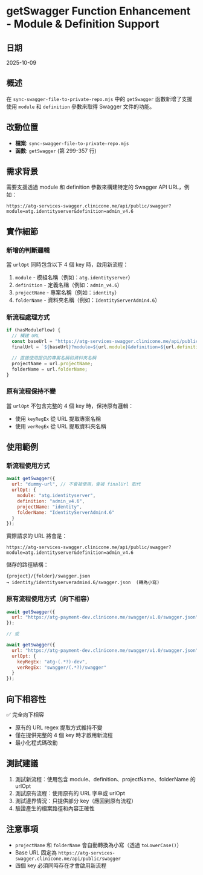 # getSwagger Function Enhancement - Module & Definition Support

## 日期
2025-10-09

## 概述
在 `sync-swagger-file-to-private-repo.mjs` 中的 `getSwagger` 函數新增了支援使用 `module` 和 `definition` 參數來取得 Swagger 文件的功能。

## 改動位置
- **檔案**: `sync-swagger-file-to-private-repo.mjs`
- **函數**: `getSwagger` (第 299-357 行)

## 需求背景
需要支援透過 module 和 definition 參數來構建特定的 Swagger API URL，例如：
```
https://atg-services-swagger.clinicone.me/api/public/swagger?module=atg.identityserver&definition=admin_v4.6
```

## 實作細節

### 新增的判斷邏輯
當 `urlOpt` 同時包含以下 4 個 key 時，啟用新流程：
1. `module` - 模組名稱（例如：`atg.identityserver`）
2. `definition` - 定義名稱（例如：`admin_v4.6`）
3. `projectName` - 專案名稱（例如：`identity`）
4. `folderName` - 資料夾名稱（例如：`IdentityServerAdmin4.6`）

### 新流程處理方式
```javascript
if (hasModuleFlow) {
  // 構建 URL
  const baseUrl = "https://atg-services-swagger.clinicone.me/api/public/swagger";
  finalUrl = `${baseUrl}?module=${url.module}&definition=${url.definition}`;

  // 直接使用提供的專案名稱和資料夾名稱
  projectName = url.projectName;
  folderName = url.folderName;
}
```

### 原有流程保持不變
當 `urlOpt` 不包含完整的 4 個 key 時，保持原有邏輯：
- 使用 `keyRegEx` 從 URL 提取專案名稱
- 使用 `verRegEx` 從 URL 提取資料夾名稱

## 使用範例

### 新流程使用方式
```javascript
await getSwagger({
  url: "dummy-url", // 不會被使用，會被 finalUrl 取代
  urlOpt: {
    module: "atg.identityserver",
    definition: "admin_v4.6",
    projectName: "identity",
    folderName: "IdentityServerAdmin4.6"
  }
});
```

實際請求的 URL 將會是：
```
https://atg-services-swagger.clinicone.me/api/public/swagger?module=atg.identityserver&definition=admin_v4.6
```

儲存的路徑結構：
```
{project}/{folder}/swagger.json
→ identity/identityserveradmin4.6/swagger.json  (轉為小寫)
```

### 原有流程使用方式（向下相容）
```javascript
await getSwagger({
  url: "https://atg-payment-dev.clinicone.me/swagger/v1.0/swagger.json"
});

// 或

await getSwagger({
  url: "https://atg-payment-dev.clinicone.me/swagger/v1.0/swagger.json",
  urlOpt: {
    keyRegEx: "atg-(.*?)-dev",
    verRegEx: "swagger/(.*?)/swagger"
  }
});
```

## 向下相容性
✅ 完全向下相容
- 原有的 URL regex 提取方式維持不變
- 僅在提供完整的 4 個 key 時才啟用新流程
- 最小化程式碼改動

## 測試建議
1. 測試新流程：使用包含 module、definition、projectName、folderName 的 urlOpt
2. 測試原有流程：使用原有的 URL 字串或 urlOpt
3. 測試邊界情況：只提供部分 key（應回到原有流程）
4. 驗證產生的檔案路徑和內容正確性

## 注意事項
- `projectName` 和 `folderName` 會自動轉換為小寫（透過 `toLowerCase()`）
- Base URL 固定為 `https://atg-services-swagger.clinicone.me/api/public/swagger`
- 四個 key 必須同時存在才會啟用新流程
